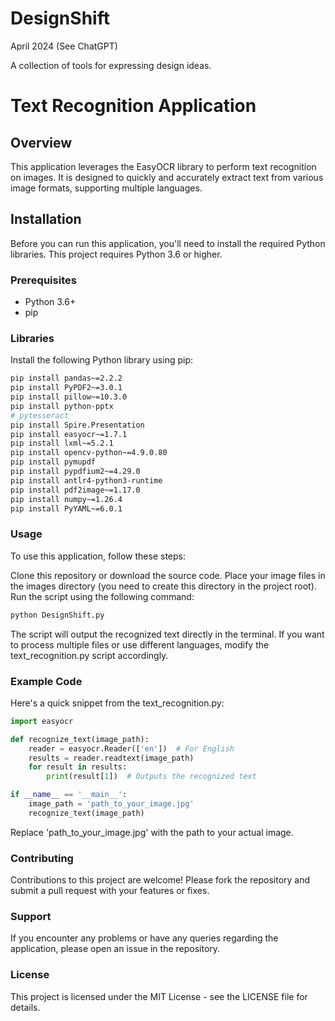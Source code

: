 # DesignShift

April 2024 (See ChatGPT)

A collection of tools for expressing design ideas. 

# Text Recognition Application

## Overview
This application leverages the EasyOCR library to perform text recognition on images. It is designed to quickly and accurately extract text from various image formats, supporting multiple languages.

## Installation

Before you can run this application, you'll need to install the required Python libraries. This project requires Python 3.6 or higher.

### Prerequisites
- Python 3.6+
- pip

### Libraries
Install the following Python library using pip:

```bash
pip install pandas~=2.2.2
pip install PyPDF2~=3.0.1
pip install pillow~=10.3.0
pip install python-pptx
# pytesseract
pip install Spire.Presentation
pip install easyocr~=1.7.1
pip install lxml~=5.2.1
pip install opencv-python~=4.9.0.80
pip install pymupdf
pip install pypdfium2~=4.29.0
pip install antlr4-python3-runtime
pip install pdf2image~=1.17.0
pip install numpy~=1.26.4
pip install PyYAML~=6.0.1
```


### Usage

To use this application, follow these steps:

Clone this repository or download the source code.
Place your image files in the images directory (you need to create this directory in the project root).
Run the script using the following command:
```bash
python DesignShift.py
```
The script will output the recognized text directly in the terminal. If you want to process multiple files or use different languages, modify the text_recognition.py script accordingly.

### Example Code

Here's a quick snippet from the text_recognition.py:

```python
import easyocr

def recognize_text(image_path):
    reader = easyocr.Reader(['en'])  # For English
    results = reader.readtext(image_path)
    for result in results:
        print(result[1])  # Outputs the recognized text

if __name__ == '__main__':
    image_path = 'path_to_your_image.jpg'
    recognize_text(image_path)
```

Replace 'path_to_your_image.jpg' with the path to your actual image.

### Contributing

Contributions to this project are welcome! Please fork the repository and submit a pull request with your features or fixes.

### Support

If you encounter any problems or have any queries regarding the application, please open an issue in the repository.

### License

This project is licensed under the MIT License - see the LICENSE file for details.


